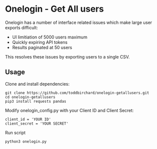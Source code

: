 # Onelogin - Get All users

Onelogin has a number of interface related issues which make large user exports difficult:
* UI limitiation of 5000 users maximum
* Quickly expiring API tokens
* Results paginated at 50 users

This resolves these issues by exporting users to a single CSV.

## Usage

Clone and install dependencies:

```
git clone https://github.com/toddbirchard/onelogin-getallusers.git
cd onelogin-getallusers
pip3 install requests pandas
```

Modify onelogin_config.py with your Client ID and Client Secret:

```
client_id = 'YOUR ID'
client_secret = 'YOUR SECRET'
```

Run script

```
python3 onelogin.py
```
